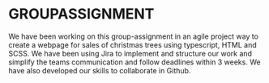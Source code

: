 # GROUPASSIGNMENT

We have been working on this group-assignment in an agile project way to create a webpage for sales of christmas trees using typescript, HTML and SCSS. We have been using Jira to implement and structure our work and simplify the teams communication and follow deadlines within 3 weeks. We have also developed our skills to collaborate in Github.
